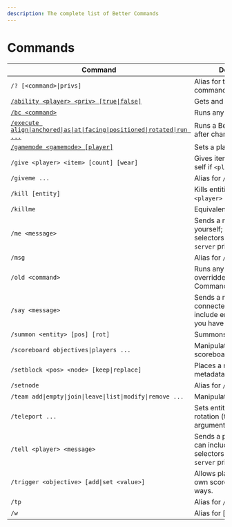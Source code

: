 ```yaml
---
description: The complete list of Better Commands
---
```


# Commands

| Command                                                                                | Description                                                                                          |
| -------------------------------------------------------------------------------------- | ---------------------------------------------------------------------------------------------------- |
| `/? [<command>\|privs]`                                                                | Alias for the built-in `/help` command                                                               |
| [`/ability <player> <priv> [true\|false]`](ability.md)                                 | Gets and sets player privs                                                                           |
| [`/bc <command>`](bc.md)                                                               | Runs any Better Command                                                                              |
| [`/execute align\|anchored\|as\|at\|facing\|positioned\|rotated\|run ...`](execute.md) | Runs a Better Command after changing the context)                                                    |
| [`/gamemode <gamemode> [player]`](gamemode.md)                                         | Sets a player's gamemode                                                                             |
| `/give <player> <item> [count] [wear]`                                                 | Gives items to players (or self if `<player>` left out)                                              |
| `/giveme ...`                                                                          | Alias for `/give @s ...`                                                                             |
| `/kill [entity]`                                                                       | Kills entities (or self if `<player>` left out)                                                      |
| `/killme`                                                                              | Equivalent to `/kill @s`                                                                             |
| `/me <message>`                                                                        | Sends a message about yourself; can include entity selectors if you have the `server` priv           |
| `/msg`                                                                                 | Alias for `/tell`                                                                                    |
| `/old <command>`                                                                       | Runs any command overridden by a Better Command                                                      |
| `/say <message>`                                                                       | Sends a message to all connected players; can include entity selectors if you have the `server` priv |
| `/summon <entity> [pos] [rot]`                                                         | Summons an entity                                                                                    |
| `/scoreboard objectives\|players ...`                                                  | Manipulates the scoreboard                                                                           |
| `/setblock <pos> <node> [keep\|replace]`                                               | Places a node (supports metadata/param1/param2)                                                      |
| `/setnode`                                                                             | Alias for `/setblock`                                                                                |
| `/team add\|empty\|join\|leave\|list\|modify\|remove ...`                              | Manipulates teams.                                                                                   |
| `/teleport ...`                                                                        | Sets entities' position and rotation (too many argument combinations).                               |
| `/tell <player> <message>`                                                             | Sends a private message; can include entity selectors if you have the `server` priv                  |
| `/trigger <objective> [add\|set <value>]`                                              | Allows players to set their own scores in controlled ways.                                           |
| `/tp`                                                                                  | Alias for `/teleport`                                                                                |
| `/w`                                                                                   | Alias for \[`/tell`]                                                                                 |
